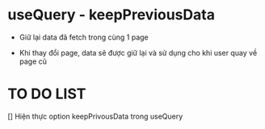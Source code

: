 # useQuery - keepPreviousData

- Giữ lại data đã fetch trong cùng 1 page

- Khi thay đổi page, data sẽ được giữ lại và sử dụng cho khi user quay về page cũ


# TO DO LIST

[] Hiện thực option keepPrivousData trong useQuery

